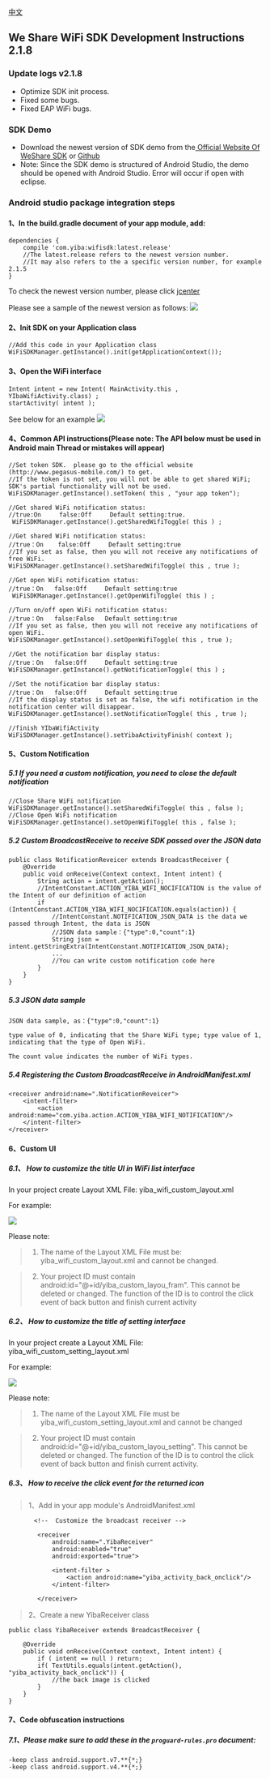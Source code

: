 [中文](README_cn.md)
## We Share WiFi SDK Development Instructions 2.1.8

### Update logs v2.1.8

- Optimize SDK init process.
- Fixed some bugs.
- Fixed EAP WiFi bugs.

### SDK Demo



 - Download the newest version of SDK demo from the[ Official Website Of WeShare SDK](http://www.pegasus-mobile.com/index_en.html) or [Github](https://github.com/yibawifi/wifisdk)
 - Note: Since the SDK demo is structured of Android Studio, the demo should be opened with Android Studio. Error will occur if open with eclipse.



### Android studio package integration steps

#### 1、In the build.gradle document of your app module, add:
```
dependencies {
    compile 'com.yiba:wifisdk:latest.release'
    //The latest.release refers to the newest version number.
    //It may also refers to the a specific version number, for example 2.1.5
}
```
To check the newest version number, please click [jcenter](http://jcenter.bintray.com/com/yiba/wifisdk/)

Please see a sample of the newest version as follows:
![](http://i2.buimg.com/567571/69c62f08ef69e2a9.png)


#### 2、Init SDK on your Application class
```
//Add this code in your Application class
WiFiSDKManager.getInstance().init(getApplicationContext());
```


#### 3、Open the WiFi interface
```
Intent intent = new Intent( MainActivity.this , YIbaWifiActivity.class) ;
startActivity( intent );
```
See below for an example
![](http://i2.buimg.com/567571/976f52477c954722.png)


#### 4、Common API instructions(Please note: The API below must be used in Android main Thread or mistakes will appear)
```
//Set token SDK.  please go to the official website (http://www.pegasus-mobile.com/) to get.
//If the token is not set, you will not be able to get shared WiFi; SDK's partial functionality will not be used.
WiFiSDKManager.getInstance().setToken( this , "your app token");

//Get shared WiFi notification status:
//true:On     false:Off     Default setting:true.
 WiFiSDKManager.getInstance().getSharedWifiToggle( this ) ;

//Get shared WiFi notification status:
//true：On    false:Off     Default setting:true
//If you set as false, then you will not receive any notifications of free WiFi.
WiFiSDKManager.getInstance().setSharedWifiToggle( this , true );

//Get open WiFi notification status:
//true：On   false:Off     Default setting:true
 WiFiSDKManager.getInstance().getOpenWifiToggle( this ) ;

//Turn on/off open WiFi notification status:
//true：On   false:False   Default setting:true
//If you set as false, then you will not receive any notifications of open WiFi.
WiFiSDKManager.getInstance().setOpenWifiToggle( this , true );

//Get the notification bar display status:
//true：On   false:Off     Default setting:true
WiFiSDKManager.getInstance().getNotificationToggle( this ) ;

//Set the notification bar display status:
//true：On   false:Off     Default setting:true
//If the display status is set as false, the wifi notification in the notification center will disappear.
WiFiSDKManager.getInstance().setNotificationToggle( this , true );

//finish YIbaWifiActivity
WiFiSDKManager.getInstance().setYibaActivityFinish( context );

```

#### 5、Custom Notification

##### 5.1  If you need a custom notification, you need to close the default notification

```
//Close Share WiFi notification
WiFiSDKManager.getInstance().setSharedWifiToggle( this , false );
//Close Open WiFi notification
WiFiSDKManager.getInstance().setOpenWifiToggle( this , false );
```

##### 5.2  Custom BroadcastReceive to receive SDK passed over the JSON data
```
public class NotificationReveicer extends BroadcastReceiver {
    @Override
    public void onReceive(Context context, Intent intent) {
        String action = intent.getAction();
        //IntentConstant.ACTION_YIBA_WIFI_NOCIFICATION is the value of the Intent of our definition of action
        if (IntentConstant.ACTION_YIBA_WIFI_NOCIFICATION.equals(action)) {
            //IntentConstant.NOTIFICATION_JSON_DATA is the data we passed through Intent, the data is JSON
            //JSON data sample：{"type":0,"count":1}
            String json = intent.getStringExtra(IntentConstant.NOTIFICATION_JSON_DATA);
            ...
            //You can write custom notification code here
        }
    }
}
```

##### 5.3  JSON data sample
```
JSON data sample, as：{"type":0,"count":1}

type value of 0, indicating that the Share WiFi type; type value of 1, indicating that the type of Open WiFi.

The count value indicates the number of WiFi types.
```

##### 5.4  Registering the Custom BroadcastReceive in AndroidManifest.xml
```
<receiver android:name=".NotificationReveicer">
    <intent-filter>
        <action android:name="com.yiba.action.ACTION_YIBA_WIFI_NOTIFICATION"/>
    </intent-filter>
</receiver>
```


#### 6、Custom UI
##### 6.1、 How to customize the title UI in WiFi list interface
In your project create Layout XML File: yiba_wifi_custom_layout.xml

For example:

![](/app/img/pic1.png)

Please note:

>1. The name of the Layout XML File must be: yiba_wifi_custom_layout.xml and cannot be changed.

>2. Your project ID must contain android:id="@+id/yiba_custom_layou_fram". This cannot be deleted or changed. The function of the ID is to control the click event of back button and finish current activity

##### 6.2、 How to customize the title of setting interface

In your project create a Layout XML File: yiba_wifi_custom_setting_layout.xml

For example:

![](/app/img/pic4.png)

Please note:

>1. The name of the Layout XML File must be yiba_wifi_custom_setting_layout.xml and cannot be changed

>2. Your project ID must contain android:id="@+id/yiba_custom_layou_setting". This cannot be deleted or changed. The function of the ID is to control the click event of back button and finish current activity.

##### 6.3、 How to receive the click event for the returned icon

>1、Add in your app module's AndroidManifest.xml

```
       <!--  Customize the broadcast receiver -->

        <receiver
            android:name=".YibaReceiver"
            android:enabled="true"
            android:exported="true">

            <intent-filter >
                <action android:name="yiba_activity_back_onclick"/>
            </intent-filter>

        </receiver>

```

> 2、Create a new YibaReceiver class

```
public class YibaReceiver extends BroadcastReceiver {

    @Override
    public void onReceive(Context context, Intent intent) {
        if ( intent == null ) return;
        if( TextUtils.equals(intent.getAction(), "yiba_activity_back_onclick")) {
            //the back image is clicked
        }
    }
}

```



#### 7、Code obfuscation instructions

##### 7.1、Please make sure to add these in the `proguard-rules.pro` document:
```
-keep class android.support.v7.**{*;}
-keep class android.support.v4.**{*;}

```









